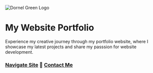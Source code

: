 ![Dornel Green Logo](https://ghamesbrown.github.io/media/images/dg.jpg)
# My Website Portfolio
Experience my creative journey through my portfolio website, where I showcase my latest projects and share my passsion for website development. 

### [Navigate Site](https://ghamesbrown.github.io/) 🔗 [Contact Me](mailto:dgreen.it@outlook.com)


